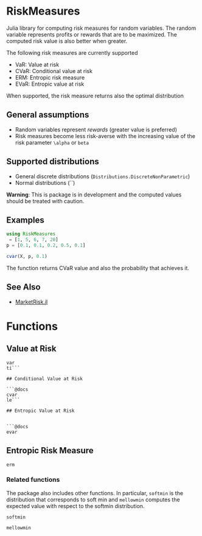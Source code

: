 RiskMeasures
============

Julia library for computing risk measures for random variables. The random variable represents profits or rewards that are to be maximized. The computed risk value is also better when greater.

The following risk measures are currently supported

- VaR: Value at risk
- CVaR: Conditional value at risk
- ERM: Entropic risk measure
- EVaR: Entropic value at risk

When supported, the risk measure returns also the optimal distribution 

## General assumptions

- Random variables represent *rewards* (greater value is preferred)
- Risk measures become less risk-averse with the increasing value of the risk parameter `\alpha` or `beta` 

## Supported distributions

- General discrete distributions (`Distributions.DiscreteNonParametric`)
- Normal distributions (``)

**Warning**: This is package is in development and the computed values should be treated with caution. 

## Examples

```Julia
using RiskMeasures
 = [1, 5, 6, 7, 20]
p = [0.1, 0.1, 0.2, 0.5, 0.1]

cvar(X, p, 0.1)
```
The function returns CVaR value and also the probability that achieves it.

## See Also

- [MarketRisk.jl](https://github.com/mpkuperman/MarketRisk.jl)


# Functions

## Value at Risk

```@docs
var
ti```

## Conditional Value at Risk

```@docs
cvar
le```

## Entropic Value at Risk


```@docs
evar
```

## Entropic Risk Measure

```@docs
erm
```

### Related functions

The package also includes other functions. In particular, `softmin` is the distribution that corresponds to soft min and `mellowmin` computes the expected value with respect to the softmin distribution. 

```@docs
softmin
```

```@docs
mellowmin
```

